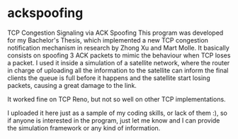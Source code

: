 # ackspoofing
TCP Congestion Signaling via ACK Spoofing
This program was developed for my Bachelor's Thesis, which implemented a new TCP congestion notification mechanism in research by Zhong Xu and Mart Molle. It basically consists on spoofing 3 ACK packets to mimic the behaviour when TCP loses a packet. I used it inside a simulation of a satellite network, where the router in charge of uploading all the information to the satellite can inform the final clients the queue is full before it happens and the satellite start losing packets, causing a great damage to the link.

It worked fine on TCP Reno, but not so well on other TCP implementations.

I uploaded it here just as a sample of my coding skills, or lack of them :), so if anyone is interested in the program, just let me know and I can provide the simulation framework or any kind of information.

